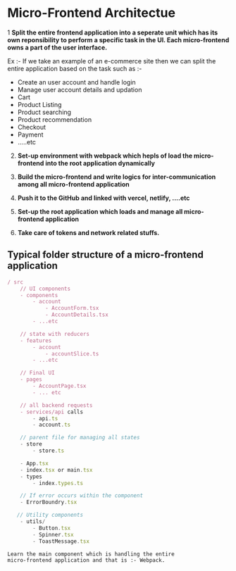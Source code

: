 # Micro-Frontend Architectue

1 **Split the entire frontend application into a seperate unit which has its own reponsibility to perform a specific task in the UI. Each micro-frontend owns a part of the user interface.**

Ex :- If we take an example of an e-commerce site then we can split the entire application based on the task such as :-

- Create an user account and handle login
- Manage user account details and updation
- Cart
- Product Listing
- Product searching
- Product recommendation
- Checkout
- Payment
- .....etc

2. **Set-up environment with webpack which hepls of load the micro-frontend into the root application dynamically**

3. **Build the micro-frontend and write logics for inter-communication among all micro-frontend application**

4. **Push it to the GitHub and linked with vercel, netlify, ....etc**

5. **Set-up the root application which loads and manage all micro-frontend application**

6. **Take care of tokens and network related stuffs.**

## Typical folder structure of a micro-frontend application

```jsx
/ src
    // UI components
    - components
        - account
            - AccountForm.tsx
            - AccountDetails.tsx
        - ...etc

    // state with reducers
    - features
        - account
            - accountSlice.ts
        - ...etc

    // Final UI
    - pages
        - AccountPage.tsx
        - ... etc

    // all backend requests
    - services/api calls
        - api.ts
        - account.ts

    // parent file for managing all states
    - store
        - store.ts

    - App.tsx
    - index.tsx or main.tsx
    - types
        - index.types.ts

    // If error occurs within the component
    - ErrorBoundry.tsx

   // Utility components
    - utils/
        - Button.tsx
        - Spinner.tsx
        - ToastMessage.tsx
```

<code>Learn the main component which is handling the entire micro-frontend application and that is :- Webpack.</code>
